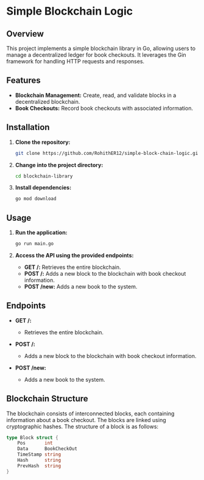 # Simple Blockchain Logic

## Overview

This project implements a simple blockchain library in Go, allowing users to manage a decentralized ledger for book checkouts. It leverages the Gin framework for handling HTTP requests and responses.

## Features

- **Blockchain Management:** Create, read, and validate blocks in a decentralized blockchain.
- **Book Checkouts:** Record book checkouts with associated information.

## Installation

1. **Clone the repository:**

    ```bash
    git clone https://github.com/RohithER12/simple-block-chain-logic.git
    ```

2. **Change into the project directory:**

    ```bash
    cd blockchain-library
    ```

3. **Install dependencies:**

    ```bash
    go mod download
    ```

## Usage

1. **Run the application:**

    ```bash
    go run main.go
    ```

2. **Access the API using the provided endpoints:**

    - **GET /:** Retrieves the entire blockchain.
    - **POST /:** Adds a new block to the blockchain with book checkout information.
    - **POST /new:** Adds a new book to the system.

## Endpoints

- **GET /:**
  - Retrieves the entire blockchain.

- **POST /:**
  - Adds a new block to the blockchain with book checkout information.

- **POST /new:**
  - Adds a new book to the system.

## Blockchain Structure

The blockchain consists of interconnected blocks, each containing information about a book checkout. The blocks are linked using cryptographic hashes. The structure of a block is as follows:

```go
type Block struct {
    Pos       int
    Data      BookCheckOut
    TimeStamp string
    Hash      string
    PrevHash  string
}
